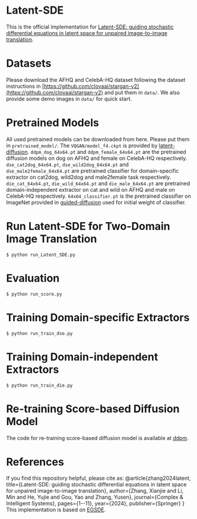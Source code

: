 # Latent-SDE
This is the official implementation for [Latent-SDE: guiding stochastic differential equations in latent space for unpaired image-to-image translation](https://link.springer.com/article/10.1007/s40747-024-01566-1).
# Datasets
Please download the AFHQ and CelebA-HQ dataset following the dataset instructions in [https://github.com/clovaai/stargan-v2](https://github.com/clovaai/stargan-v2) and put them in `data/`. We also provide some demo images in `data/` for quick start.
# Pretrained Models
All used pretrained models can be downloaded from here. Please put them in `pretrained_model/`. The `VQGAN/model_f4.ckpt` is provided by [latent-diffusion]( https://ommer-lab.com/files/latent-diffusion/vq-f4.zip). `ddpm_dog_64x64.pt` and `ddpm_female_64x64.pt` are the pretrained diffusion models on dog on AFHQ and female on CelebA-HQ respectively. `dse_cat2dog_64x64.pt`, `dse_wild2dog_64x64.pt` and `dse_male2female_64x64.pt` are pretrained classifier for domain-specific extractor on cat2dog, wild2dog and male2female task respectively. `die_cat_64x64.pt`, `die_wild_64x64.pt` and `die_male_64x64.pt` are pretrained domain-independent extractor on cat and wild on AFHQ and male on CelebA-HQ respectively. `64x64_classifier.pt` is the pretrained classifier on ImageNet provided in [guided-diffusion](https://github.com/openai/guided-diffusion) used for initial weight of classifier.
# Run Latent-SDE for Two-Domain Image Translation
    $ python run_Latent_SDE.py
# Evaluation
    $ python run_score.py
# Training Domain-specific Extractors
    $ python run_train_dse.py
# Training Domain-independent Extractors
    $ python run_train_die.py
# Re-training Score-based Diffusion Model
The code for re-training score-based diffusion model is available at [ddpm]( https://github.com/zoubohao/DenoisingDiffusionProbabilityModel-ddpm-).
# References
If you find this repository helpful, please cite as:
    @article{zhang2024latent,
    title={Latent-SDE: guiding stochastic differential equations in latent space for unpaired image-to-image translation},
    author={Zhang, Xianjie and Li, Min and He, Yujie and Gou, Yao and Zhang, Yusen},
    journal={Complex \& Intelligent Systems},
    pages={1--11},
    year={2024},
    publisher={Springer}
    }
This implementation is based on [EGSDE](https://github.com/ML-GSAI/EGSDE/tree/master).
